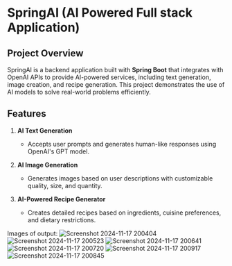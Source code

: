 # SpringAI (AI Powered Full stack Application)

## Project Overview
SpringAI is a backend application built with **Spring Boot** that integrates with OpenAI APIs to provide AI-powered services, including text generation, image creation, and recipe generation. This project demonstrates the use of AI models to solve real-world problems efficiently.

## Features
1. **AI Text Generation**
   - Accepts user prompts and generates human-like responses using OpenAI's GPT model.
 

2. **AI Image Generation**
   - Generates images based on user descriptions with customizable quality, size, and quantity.


3. **AI-Powered Recipe Generator**
   - Creates detailed recipes based on ingredients, cuisine preferences, and dietary restrictions.
   
Images of output:
![Screenshot 2024-11-17 200404](https://github.com/user-attachments/assets/4dd52b7f-b76a-4a8f-92b9-1ca5d981b019)
![Screenshot 2024-11-17 200523](https://github.com/user-attachments/assets/76a1d59b-1d6a-4bbb-a8b8-b90bd3b75de2)
![Screenshot 2024-11-17 200641](https://github.com/user-attachments/assets/4abdf441-9bab-4d98-9840-8f8601072f68)
![Screenshot 2024-11-17 200720](https://github.com/user-attachments/assets/9623931d-c7ba-4815-8ab2-01253c62db23)
![Screenshot 2024-11-17 200917](https://github.com/user-attachments/assets/8a7391ac-6f3f-49bc-824a-906639f8d401)
![Screenshot 2024-11-17 200845](https://github.com/user-attachments/assets/1080b18e-8db1-4f0f-b254-8a1721bca338)
